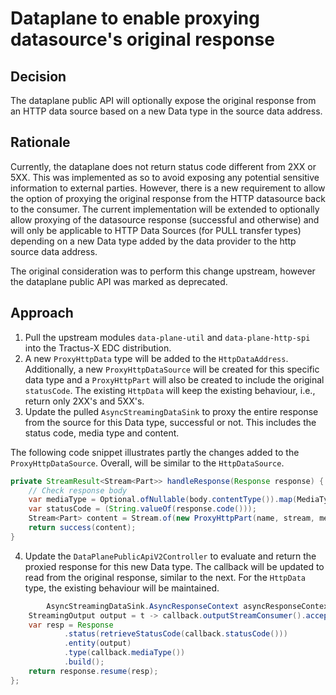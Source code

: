 # Dataplane to enable proxying datasource's original response

## Decision

The dataplane public API will optionally expose the original response from an HTTP data source based on a new Data type
in the source data address.

## Rationale

Currently, the dataplane does not return status code different from 2XX or 5XX. This was implemented as so to avoid
exposing any potential sensitive information to external parties.
However, there is a new requirement to allow the option of proxying the original response from the HTTP datasource back
to the consumer. The current implementation will be extended to optionally allow proxying of the datasource response
(successful and otherwise) and will only be applicable to HTTP Data Sources (for PULL transfer types) depending on a new
Data type added by the data provider to the http source data address.

The original consideration was to perform this change upstream, however the dataplane public API was marked as
deprecated.

## Approach

1. Pull the upstream modules `data-plane-util` and `data-plane-http-spi` into the Tractus-X EDC distribution.
2. A new `ProxyHttpData` type will be added to the `HttpDataAddress`. Additionally, a new  `ProxyHttpDataSource` will be
   created for this specific data type and a `ProxyHttpPart` will also be created to include the original `statusCode`.
   The existing `HttpData` will keep the existing behaviour, i.e., return only 2XX's and 5XX's.
3. Update the pulled `AsyncStreamingDataSink` to proxy the entire response from the source for this Data type,
   successful or not. This includes the status code, media type and content.

The following code snippet illustrates partly the changes added to the `ProxyHttpDataSource`. Overall, will be similar
to the `HttpDataSource`.

```java
private StreamResult<Stream<Part>> handleResponse(Response response) {
    // Check response body
    var mediaType = Optional.ofNullable(body.contentType()).map(MediaType::toString).orElse(OCTET_STREAM);
    var statusCode = (String.valueOf(response.code()));
    Stream<Part> content = Stream.of(new ProxyHttpPart(name, stream, mediaType, statusCode));
    return success(content);
}
```

4. Update the `DataPlanePublicApiV2Controller` to evaluate and return the proxied response for this new Data type. The
   callback will be updated to read from the original response, similar to the next. For the `HttpData` type, the
   existing behaviour will be maintained.

```java
        AsyncStreamingDataSink.AsyncResponseContext asyncResponseContext = callback -> {
    StreamingOutput output = t -> callback.outputStreamConsumer().accept(t);
    var resp = Response
            .status(retrieveStatusCode(callback.statusCode()))
            .entity(output)
            .type(callback.mediaType())
            .build();
    return response.resume(resp);
};
```